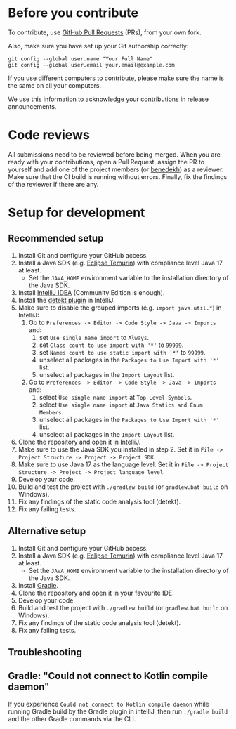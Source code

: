 # Before you contribute

To contribute, use [GitHub Pull Requests](https://github.com/benedekh/ktalex/pulls) (PRs), from your own fork.

Also, make sure you have set up your Git authorship correctly:

```
git config --global user.name "Your Full Name"
git config --global user.email your.email@example.com
```

If you use different computers to contribute, please make sure the name is the same on all your computers.

We use this information to acknowledge your contributions in release announcements.

# Code reviews

All submissions need to be reviewed before being merged. When you are ready with your contributions, open a Pull Request, assign the PR to yourself and add one of the project members (or [benedekh](https://github.com/benedekh)) as a reviewer. Make sure that the CI build is running without errors. Finally, fix the findings of the reviewer if there are any.

# Setup for development

## Recommended setup

1. Install Git and configure your GitHub access.
2. Install a Java SDK (e.g. [Eclipse Temurin](https://adoptium.net/temurin/releases)) with compliance level Java 17 at least.
   - Set the `JAVA_HOME` environment variable to the installation directory of the Java SDK.
3. Install [IntelliJ IDEA](https://www.jetbrains.com/idea/download/) (Community Edition is enough).
4. Install the [detekt plugin](https://plugins.jetbrains.com/plugin/10761-detekt) in IntelliJ.
5. Make sure to disable the grouped imports (e.g. `import java.util.*`) in IntelliJ:
   1. Go to `Preferences -> Editor -> Code Style -> Java -> Imports` and:
      1. set `Use single name import` to `Always`.
      2. set `Class count to use import with '*'` to `99999`.
      3. set `Names count to use static import with '*'` to `99999`.
      4. unselect all packages in the `Packages to Use Import with '*'` list.
      5. unselect all packages in the `Import Layout` list.
   2. Go to `Preferences -> Editor -> Code Style -> Java -> Imports` and:
      1. select `Use single name import` at `Top-Level Symbols`.
      2. select `Use single name import` at `Java Statics and Enum Members`.
      3. unselect all packages in the `Packages to Use Import with '*'` list.
      4. unselect all packages in the `Import Layout` list.
6. Clone the repository and open it in IntelliJ.
7. Make sure to use the Java SDK you installed in step 2. Set it in `File -> Project Structure -> Project -> Project SDK`.
8. Make sure to use Java 17 as the language level. Set it in `File -> Project Structure -> Project -> Project language level`.
9. Develop your code.
10. Build and test the project with `./gradlew build` (or `gradlew.bat build` on Windows).
11. Fix any findings of the static code analysis tool (detekt).
12. Fix any failing tests.

## Alternative setup

1. Install Git and configure your GitHub access.
2. Install a Java SDK (e.g. [Eclipse Temurin](https://adoptium.net/temurin/releases)) with compliance level Java 17 at least.
    - Set the `JAVA_HOME` environment variable to the installation directory of the Java SDK.
3. Install [Gradle](https://gradle.org/install/).
4. Clone the repository and open it in your favourite IDE.
5. Develop your code.
6. Build and test the project with `./gradlew build` (or `gradlew.bat build` on Windows).
7. Fix any findings of the static code analysis tool (detekt). 
8. Fix any failing tests.


## Troubleshooting

## Gradle: "Could not connect to Kotlin compile daemon"

If you experience `Could not connect to Kotlin compile daemon` while running Gradle build by the Gradle plugin in intelliJ, then run `./gradle build` and the other Gradle commands via the CLI. 